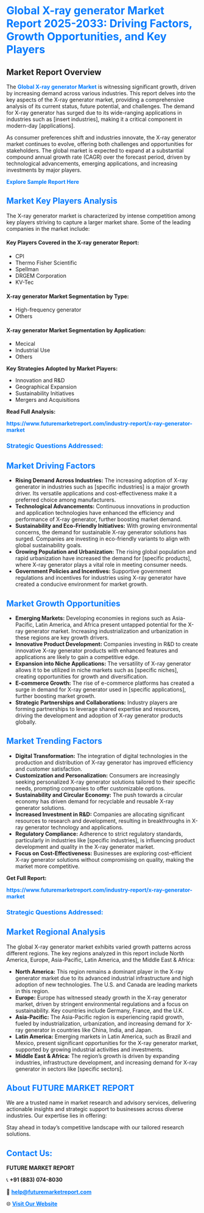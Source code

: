 <h1 style="color: #007BFF;">Global X-ray generator Market Report 2025-2033: Driving Factors, Growth Opportunities, and Key Players</h1>

<section id="overview">
<h2>Market Report Overview</h2>
<p>The <a href="https://www.futuremarketreport.com/industry-report/x-ray-generator-market" style="color: #007BFF; text-decoration: none;"><strong>Global X-ray generator Market</strong></a> is witnessing significant growth, driven by increasing demand across various industries. This report delves into the key aspects of the X-ray generator market, providing a comprehensive analysis of its current status, future potential, and challenges. The demand for X-ray generator has surged due to its wide-ranging applications in industries such as [insert industries], making it a critical component in modern-day [applications].</p>
<p>As consumer preferences shift and industries innovate, the X-ray generator market continues to evolve, offering both challenges and opportunities for stakeholders. The global market is expected to expand at a substantial compound annual growth rate (CAGR) over the forecast period, driven by technological advancements, emerging applications, and increasing investments by major players.</p>
</section>

<section id="overview">
<p><a href="https://www.futuremarketreport.com/request-sample/reportId=56998" style="color: #007BFF; text-decoration: none;"><strong>Explore Sample Report Here</strong></a></p>
</section>

<section id="key-players">
<h2 style="color: #007BFF;">Market Key Players Analysis</h2>
<p>The X-ray generator market is characterized by intense competition among key players striving to capture a larger market share. Some of the leading companies in the market include:</p>
<h4>Key Players Covered in the X-ray generator Report:</h4>
<ul><li>CPI</li><li>Thermo Fisher Scientific</li><li>Spellman</li><li>DRGEM Corporation</li><li>KV-Tec</li></ul>
<h4>X-ray generator Market Segmentation by Type:</h4>
<ul><li>High-frequency generator</li><li>Others</li></ul>

<h4>X-ray generator Market Segmentation by Application:</h4>
<ul><li>Mecical</li><li>Industrial Use</li><li>Others</li></ul>
<p><strong>Key Strategies Adopted by Market Players:</strong></p>
<ul>
<li>Innovation and R&D</li>
<li>Geographical Expansion</li>
<li>Sustainability Initiatives</li>
<li>Mergers and Acquisitions</li>
</ul>
</section>

<section>
<p><strong>Read Full Analysis: </strong></p><a href="https://www.futuremarketreport.com/industry-report/x-ray-generator-market" style="color: #007BFF; text-decoration: none;"><strong>https://www.futuremarketreport.com/industry-report/x-ray-generator-market</strong></a>
<h3 style="color: #007BFF;">Strategic Questions Addressed:</h3>
</section>

<section id="driving-factors">
<h2 style="color: #007BFF;">Market Driving Factors</h2>
<ul>
<li><strong>Rising Demand Across Industries:</strong> The increasing adoption of X-ray generator in industries such as [specific industries] is a major growth driver. Its versatile applications and cost-effectiveness make it a preferred choice among manufacturers.</li>
<li><strong>Technological Advancements:</strong> Continuous innovations in production and application technologies have enhanced the efficiency and performance of X-ray generator, further boosting market demand.</li>
<li><strong>Sustainability and Eco-Friendly Initiatives:</strong> With growing environmental concerns, the demand for sustainable X-ray generator solutions has surged. Companies are investing in eco-friendly variants to align with global sustainability goals.</li>
<li><strong>Growing Population and Urbanization:</strong> The rising global population and rapid urbanization have increased the demand for [specific products], where X-ray generator plays a vital role in meeting consumer needs.</li>
<li><strong>Government Policies and Incentives:</strong> Supportive government regulations and incentives for industries using X-ray generator have created a conducive environment for market growth.</li>
</ul>
</section>

<section id="growth-opportunities">
<h2 style="color: #007BFF;">Market Growth Opportunities</h2>
<ul>
<li><strong>Emerging Markets:</strong> Developing economies in regions such as Asia-Pacific, Latin America, and Africa present untapped potential for the X-ray generator market. Increasing industrialization and urbanization in these regions are key growth drivers.</li>
<li><strong>Innovative Product Development:</strong> Companies investing in R&D to create innovative X-ray generator products with enhanced features and applications are likely to gain a competitive edge.</li>
<li><strong>Expansion into Niche Applications:</strong> The versatility of X-ray generator allows it to be utilized in niche markets such as [specific niches], creating opportunities for growth and diversification.</li>
<li><strong>E-commerce Growth:</strong> The rise of e-commerce platforms has created a surge in demand for X-ray generator used in [specific applications], further boosting market growth.</li>
<li><strong>Strategic Partnerships and Collaborations:</strong> Industry players are forming partnerships to leverage shared expertise and resources, driving the development and adoption of X-ray generator products globally.</li>
</ul>
</section>

<section id="trending-factors">
<h2 style="color: #007BFF;">Market Trending Factors</h2>
<ul>
<li><strong>Digital Transformation:</strong> The integration of digital technologies in the production and distribution of X-ray generator has improved efficiency and customer satisfaction.</li>
<li><strong>Customization and Personalization:</strong> Consumers are increasingly seeking personalized X-ray generator solutions tailored to their specific needs, prompting companies to offer customizable options.</li>
<li><strong>Sustainability and Circular Economy:</strong> The push towards a circular economy has driven demand for recyclable and reusable X-ray generator solutions.</li>
<li><strong>Increased Investment in R&D:</strong> Companies are allocating significant resources to research and development, resulting in breakthroughs in X-ray generator technology and applications.</li>
<li><strong>Regulatory Compliance:</strong> Adherence to strict regulatory standards, particularly in industries like [specific industries], is influencing product development and quality in the X-ray generator market.</li>
<li><strong>Focus on Cost-Effectiveness:</strong> Businesses are exploring cost-efficient X-ray generator solutions without compromising on quality, making the market more competitive.</li>
</ul>
</section>

<section>
<p><strong>Get Full Report: </strong></p><a href="https://www.futuremarketreport.com/industry-report/x-ray-generator-market" style="color: #007BFF; text-decoration: none;"><strong>https://www.futuremarketreport.com/industry-report/x-ray-generator-market</strong></a>
<h3 style="color: #007BFF;">Strategic Questions Addressed:</h3>
</section>


<section id="regional-analysis">
<h2 style="color: #007BFF;">Market Regional Analysis</h2>
<p>The global X-ray generator market exhibits varied growth patterns across different regions. The key regions analyzed in this report include North America, Europe, Asia-Pacific, Latin America, and the Middle East & Africa:</p>
<ul>
<li><strong>North America:</strong> This region remains a dominant player in the X-ray generator market due to its advanced industrial infrastructure and high adoption of new technologies. The U.S. and Canada are leading markets in this region.</li>
<li><strong>Europe:</strong> Europe has witnessed steady growth in the X-ray generator market, driven by stringent environmental regulations and a focus on sustainability. Key countries include Germany, France, and the U.K.</li>
<li><strong>Asia-Pacific:</strong> The Asia-Pacific region is experiencing rapid growth, fueled by industrialization, urbanization, and increasing demand for X-ray generator in countries like China, India, and Japan.</li>
<li><strong>Latin America:</strong> Emerging markets in Latin America, such as Brazil and Mexico, present significant opportunities for the X-ray generator market, supported by growing industrial activities and investments.</li>
<li><strong>Middle East & Africa:</strong> The region’s growth is driven by expanding industries, infrastructure development, and increasing demand for X-ray generator in sectors like [specific sectors].</li>
</ul>
</section>

<footer>
<h2 style="color: #007BFF;">About FUTURE MARKET REPORT</h2>
<p>We are a trusted name in market research and advisory services, delivering actionable insights and strategic support to businesses across diverse industries. Our expertise lies in offering:</p>

<p>Stay ahead in today’s competitive landscape with our tailored research solutions.</p>

<h2 style="color: #007BFF;">Contact Us:</h2>
<p><strong>FUTURE MARKET REPORT</strong></p>
<p>📞 <strong>+91 (883) 074-8030</strong></p>
<p>📧 <strong><a href="mailto:help@futuremarketreport.com" style="color: #007BFF;">help@futuremarketreport.com</a></strong></p>
<p>🌐 <strong><a href="https://www.futuremarketreport.com/" style="color: #007BFF;">Visit Our Website</a></strong></p>
</footer>